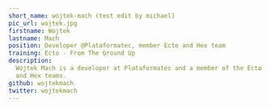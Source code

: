 ```yaml
---
short_name: wojtek-mach (test edit by michael)
pic_url: wojtek.jpg
firstname: Wojtek
lastname: Mach
position: Developer @Plataformatec, member Ecto and Hex team
training: Ecto - From The Ground Up
description:
  Wojtek Mach is a developer at Plataformatec and a member of the Ecto
  and Hex teams.
github: wojtekmach
twitter: wojtekmach
---
```

